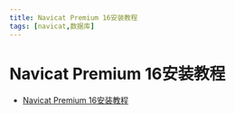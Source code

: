 ```yaml
---
title: Navicat Premium 16安装教程
tags: [navicat,数据库]
---
```


# Navicat Premium 16安装教程
- [Navicat Premium 16安装教程](https://mp.weixin.qq.com/s/guO-JwSb-rUfEVnyi4riUg)
